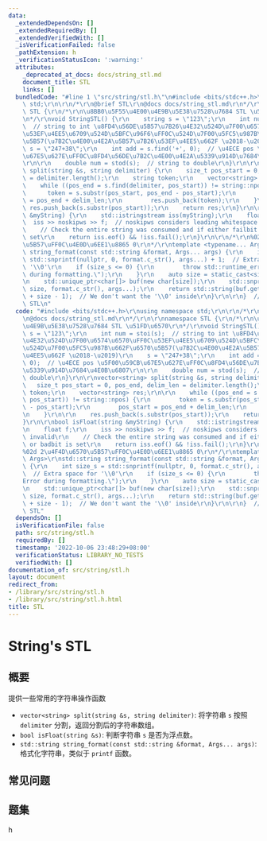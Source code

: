 ```yaml
---
data:
  _extendedDependsOn: []
  _extendedRequiredBy: []
  _extendedVerifiedWith: []
  _isVerificationFailed: false
  _pathExtension: h
  _verificationStatusIcon: ':warning:'
  attributes:
    _deprecated_at_docs: docs/string_stl.md
    document_title: STL
    links: []
  bundledCode: "#line 1 \"src/string/stl.h\"\n#include <bits/stdc++.h>\r\nusing namespace\
    \ std;\r\n\r\n/*\r\n@brief STL\r\n@docs docs/string_stl.md\r\n*/\r\n\r\nnamespace\
    \ STL {\r\n/*\r\n\u8BB0\u5F55\u4E00\u4E9B\u5E38\u7528\u7684 STL \u51FD\u6570\r\
    \n*/\r\nvoid StringSTL() {\r\n    string s = \"123\";\r\n    int num = stoi(s);\
    \  // string to int \u8FD4\u56DE\u5B57\u7B26\u4E32\u524D\u7F00\u6574\u6570\uFF0C\
    \u53EF\u4EE5\u6709\u524D\u5BFC\u96F6\uFF0C\u524D\u7F00\u5FC5\u987B\u662F\u6570\
    \u5B57(\u7B2C\u4E00\u4E2A\u5B57\u7B26\u53EF\u4EE5\u662F \u2018-\u2019)\r\n   \
    \ s = \"247+38\";\r\n    int add = s.find('+', 0);  // \u4ECE pos \u5F00\u59CB\
    \u67E5\u627E\uFF0C\u8FD4\u56DE\u7B2C\u4E00\u4E2A\u5339\u914D\u7684\u4E0B\u6807\
    \r\n\r\n    double num = stod(s);  // string to double\r\n}\r\n\r\nvector<string>\
    \ split(string &s, string delimiter) {\r\n    size_t pos_start = 0, pos_end, delim_len\
    \ = delimiter.length();\r\n    string token;\r\n    vector<string> res;\r\n\r\n\
    \    while ((pos_end = s.find(delimiter, pos_start)) != string::npos) {\r\n  \
    \      token = s.substr(pos_start, pos_end - pos_start);\r\n        pos_start\
    \ = pos_end + delim_len;\r\n        res.push_back(token);\r\n    }\r\n\r\n   \
    \ res.push_back(s.substr(pos_start));\r\n    return res;\r\n}\r\n\r\nbool isFloat(string\
    \ &myString) {\r\n    std::istringstream iss(myString);\r\n    float f;\r\n  \
    \  iss >> noskipws >> f;  // noskipws considers leading whitespace invalid\r\n\
    \    // Check the entire string was consumed and if either failbit or badbit is\
    \ set\r\n    return iss.eof() && !iss.fail();\r\n}\r\n\r\n/*\r\n%02d 2\u4F4D\u6570\
    \u5B57\uFF0C\u4E0D\u6EE1\u8865 0\r\n*/\r\ntemplate <typename... Args>\r\nstd::string\
    \ string_format(const std::string &format, Args... args) {\r\n    int size_s =\
    \ std::snprintf(nullptr, 0, format.c_str(), args...) + 1;  // Extra space for\
    \ '\\0'\r\n    if (size_s <= 0) {\r\n        throw std::runtime_error(\"Error\
    \ during formatting.\");\r\n    }\r\n    auto size = static_cast<size_t>(size_s);\r\
    \n    std::unique_ptr<char[]> buf(new char[size]);\r\n    std::snprintf(buf.get(),\
    \ size, format.c_str(), args...);\r\n    return std::string(buf.get(), buf.get()\
    \ + size - 1);  // We don't want the '\\0' inside\r\n}\r\n\r\n}  // namespace\
    \ STL\n"
  code: "#include <bits/stdc++.h>\r\nusing namespace std;\r\n\r\n/*\r\n@brief STL\r\
    \n@docs docs/string_stl.md\r\n*/\r\n\r\nnamespace STL {\r\n/*\r\n\u8BB0\u5F55\u4E00\
    \u4E9B\u5E38\u7528\u7684 STL \u51FD\u6570\r\n*/\r\nvoid StringSTL() {\r\n    string\
    \ s = \"123\";\r\n    int num = stoi(s);  // string to int \u8FD4\u56DE\u5B57\u7B26\
    \u4E32\u524D\u7F00\u6574\u6570\uFF0C\u53EF\u4EE5\u6709\u524D\u5BFC\u96F6\uFF0C\
    \u524D\u7F00\u5FC5\u987B\u662F\u6570\u5B57(\u7B2C\u4E00\u4E2A\u5B57\u7B26\u53EF\
    \u4EE5\u662F \u2018-\u2019)\r\n    s = \"247+38\";\r\n    int add = s.find('+',\
    \ 0);  // \u4ECE pos \u5F00\u59CB\u67E5\u627E\uFF0C\u8FD4\u56DE\u7B2C\u4E00\u4E2A\
    \u5339\u914D\u7684\u4E0B\u6807\r\n\r\n    double num = stod(s);  // string to\
    \ double\r\n}\r\n\r\nvector<string> split(string &s, string delimiter) {\r\n \
    \   size_t pos_start = 0, pos_end, delim_len = delimiter.length();\r\n    string\
    \ token;\r\n    vector<string> res;\r\n\r\n    while ((pos_end = s.find(delimiter,\
    \ pos_start)) != string::npos) {\r\n        token = s.substr(pos_start, pos_end\
    \ - pos_start);\r\n        pos_start = pos_end + delim_len;\r\n        res.push_back(token);\r\
    \n    }\r\n\r\n    res.push_back(s.substr(pos_start));\r\n    return res;\r\n\
    }\r\n\r\nbool isFloat(string &myString) {\r\n    std::istringstream iss(myString);\r\
    \n    float f;\r\n    iss >> noskipws >> f;  // noskipws considers leading whitespace\
    \ invalid\r\n    // Check the entire string was consumed and if either failbit\
    \ or badbit is set\r\n    return iss.eof() && !iss.fail();\r\n}\r\n\r\n/*\r\n\
    %02d 2\u4F4D\u6570\u5B57\uFF0C\u4E0D\u6EE1\u8865 0\r\n*/\r\ntemplate <typename...\
    \ Args>\r\nstd::string string_format(const std::string &format, Args... args)\
    \ {\r\n    int size_s = std::snprintf(nullptr, 0, format.c_str(), args...) + 1;\
    \  // Extra space for '\\0'\r\n    if (size_s <= 0) {\r\n        throw std::runtime_error(\"\
    Error during formatting.\");\r\n    }\r\n    auto size = static_cast<size_t>(size_s);\r\
    \n    std::unique_ptr<char[]> buf(new char[size]);\r\n    std::snprintf(buf.get(),\
    \ size, format.c_str(), args...);\r\n    return std::string(buf.get(), buf.get()\
    \ + size - 1);  // We don't want the '\\0' inside\r\n}\r\n\r\n}  // namespace\
    \ STL"
  dependsOn: []
  isVerificationFile: false
  path: src/string/stl.h
  requiredBy: []
  timestamp: '2022-10-06 23:48:29+08:00'
  verificationStatus: LIBRARY_NO_TESTS
  verifiedWith: []
documentation_of: src/string/stl.h
layout: document
redirect_from:
- /library/src/string/stl.h
- /library/src/string/stl.h.html
title: STL
---
```

# String's STL

## 概要
提供一些常用的字符串操作函数

- `vector<string> split(string &s, string delimiter)`: 将字符串 `s` 按照 `delimiter` 分割，返回分割后的字符串数组。
- `bool isFloat(string &s)`: 判断字符串 `s` 是否为浮点数。
- `std::string string_format(const std::string &format, Args... args)`: 格式化字符串，类似于 `printf` 函数。

## 常见问题

## 题集
h